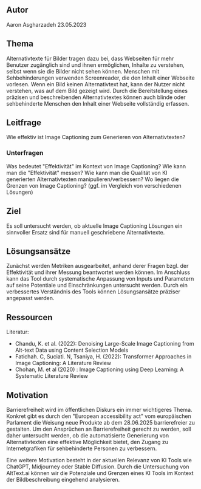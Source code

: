 ## Autor

Aaron Asgharzadeh
23.05.2023

## Thema

Alternativtexte für Bilder tragen dazu bei, dass Webseiten für mehr Benutzer zugänglich sind und ihnen ermöglichen, Inhalte zu verstehen, selbst wenn sie die Bilder nicht sehen können. Menschen mit Sehbehinderungen verwenden Screenreader, die den Inhalt einer Webseite vorlesen. Wenn ein Bild keinen Alternativtext hat, kann der Nutzer nicht verstehen, was auf dem Bild gezeigt wird. Durch die Bereitstellung eines präzisen und beschreibenden Alternativtextes können auch blinde oder sehbehinderte Menschen den Inhalt einer Webseite vollständig erfassen.

## Leitfrage

Wie effektiv ist Image Captioning zum Generieren von Alternativtexten?

### Unterfragen

Was bedeutet "Effektivität" im Kontext von Image Captioning?
Wie kann man die "Effektivität" messen?
Wie kann man die Qualität von KI generierten Alternativtexten manipulieren/verbessern?
Wo liegen die Grenzen von Image Captioning? (ggf. im Vergleich von verschiedenen Lösungen)

## Ziel

Es soll untersucht werden, ob aktuelle Image Captioning Lösungen ein sinnvoller Ersatz sind für manuell geschriebene Alternativtexte.

## Lösungsansätze

Zunächst werden Metriken ausgearbeitet, anhand derer Fragen bzgl. der Effektivität und ihrer Messung beantwortet werden können. Im Anschluss kann das Tool durch systematische Anpassung von Inputs und Parametern auf seine Potentiale und Einschränkungen untersucht werden. Durch ein verbessertes Verständnis des Tools können Lösungsansätze präziser angepasst werden.

## Ressourcen

Literatur:

- Chandu, K. et al. (2022): Denoising Large-Scale Image Captioning from Alt-text Data using Content Selection Models
- Fatichah. C, Suciati. N, Tsaniya, H. (2022): Transformer Approaches in Image Captioning: A Literature Review
- Chohan, M. et al (2020) : Image Captioning using Deep Learning: A Systematic Literature Review

## Motivation

Barrierefreiheit wird im öffentlichen Diskurs ein immer wichtigeres Thema.  
Konkret gibt es durch den "European accessibility act" vom europäischen Parlament die Weisung neue Produkte ab dem 28.06.2025 barrierefreier zu gestalten.
Um den Ansprüchen an Barrierefreiheit gerecht zu werden, soll daher untersucht werden, ob die automatisierte Generierung von Alternativtexten eine effektive Möglichkeit bietet, den Zugang zu Internetgrafiken für sehbehinderte Personen zu verbessern.

Eine weitere Motivation besteht in der aktuellen Relevanz von KI Tools wie ChatGPT, Midjourney oder Stable Diffusion.
Durch die Untersuchung von AltText.ai können wir die Potenziale und Grenzen eines KI Tools im Kontext der Bildbeschreibung eingehend analysieren.
